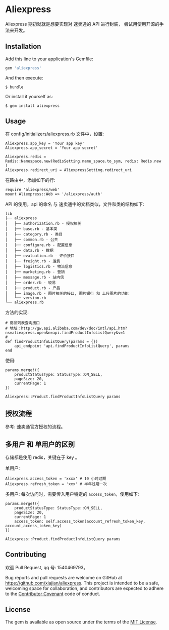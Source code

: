 # Aliexpress

Aliexpress 期初就就是想要实现对 速卖通的 API 进行封装， 尝试用使用开源的手法来开发。

## Installation

Add this line to your application's Gemfile:


```ruby
gem 'aliexpress'
```

And then execute:

    $ bundle

Or install it yourself as:

    $ gem install aliexpress

## Usage

在 config/initializers/aliexpress.rb 文件中，设置: 


```
Aliexpress.app_key = 'Your app key'
Aliexpress.app_secret = 'Your app secret' 

Aliexpress.redis = Redis::Namespace.new(RedisSetting.name_space.to_sym, redis: Redis.new )
Aliexpress.redirect_uri = AliexpressSetting.redirect_uri
```

在路由中，添加如下的行: 

```
require 'aliexpress/web'
mount Aliexpress::Web => '/aliexpress/auth'
```

API 的使用，api 的命名 与 速卖通中的文档类似，文件和类的结构如下: 

```
lib
├── aliexpress
│   ├── authorization.rb - 授权相关
│   ├── base.rb - 基本类
│   ├── category.rb - 类目
│   ├── common.rb - 公共
│   ├── configure.rb - 配置信息
│   ├── data.rb - 数据
│   ├── evaluation.rb - 评价接口
│   ├── freight.rb - 运费
│   ├── logistics.rb - 物流信息
│   ├── marketing.rb - 营销
│   ├── message.rb - 站内信
│   ├── order.rb - 较易
│   ├── product.rb - 产品
│   ├── image.rb - 图片相关的接口, 图片银行 和 上传图片的功能
│   └── version.rb
└── aliexpress.rb
```

方法的实现: 

```
# 商品列表查询接口
# 地址：http://gw.api.alibaba.com/dev/doc/intl/api.htm?ns=aliexpress.open&n=api.findProductInfoListQuery&v=1
#
def findProductInfoListQuery(params = {})
    api_endpoint 'api.findProductInfoListQuery', params
end
```

使用: 

```
params.merge!({
    productStatusType: StatusType::ON_SELL,
    pageSize: 20,
    currentPage: 1
})

Aliexpress::Product.findProductInfoListQuery params
```

## 授权流程

参考: 速卖通官方授权的流程。



## 多用户 和 单用户的区别

存储都是使用 redis，关键在于 key 。

单用户: 

```
Aliexpress.access_token = 'xxxx' # 10 小时过期
Aliexpress.refresh_token = 'xxx' # 半年过期一次
```

多用户: 每次访问时，需要传入用户特定的 `access_token`，使用如下:

```
params.merge!({
    productStatusType: StatusType::ON_SELL,
    pageSize: 20,
    currentPage: 1
    access_token: self.access_token(account_refresh_token_key, account_access_token_key)
})

Aliexpress::Product.findProductInfoListQuery params
```

## Contributing

欢迎 Pull Request, qq 号: 1540469793。 

Bug reports and pull requests are welcome on GitHub at https://github.com/xiajian/aliexpress. This project is intended to be a safe, welcoming space for collaboration, and contributors are expected to adhere to the [Contributor Covenant](http://contributor-covenant.org) code of conduct.

## License

The gem is available as open source under the terms of the [MIT License](http://opensource.org/licenses/MIT).